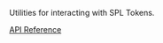 Utilities for interacting with SPL Tokens.

[API Reference](https://project-serum.github.io/serum-ts/token/modules/_index_.html)

